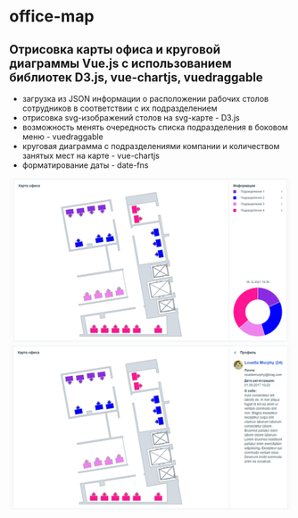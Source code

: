 # office-map
## Отрисовка карты офиса и круговой диаграммы Vue.js с использованием библиотек D3.js, vue-chartjs, vuedraggable
- загрузка из JSON информации о расположении рабочих столов сотрудников в соответствии с их подразделением
- отрисовка svg-изображений столов на svg-карте - D3.js
- возможность менять очередность списка подразделения в боковом меню - vuedraggable
- круговая диаграмма с подразделениями компании и количеством занятых мест на карте - vue-chartjs
- форматирование даты - date-fns

<img src="readme/map_1.png">
<img src="readme/map_2.png">
